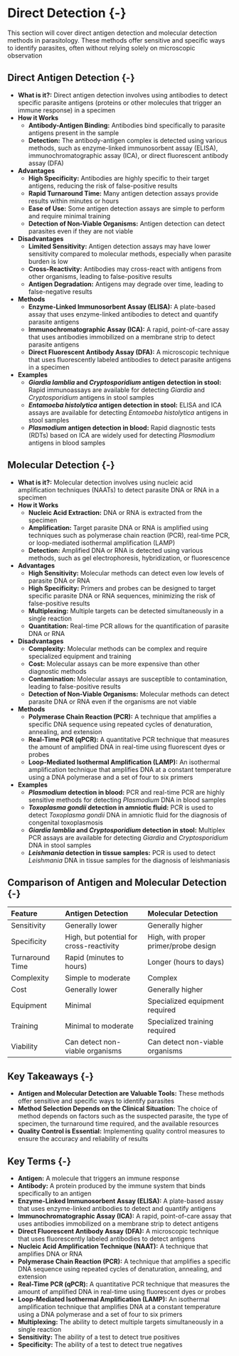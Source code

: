 # Direct Detection {-}

This section will cover direct antigen detection and molecular detection methods in parasitology. These methods offer sensitive and specific ways to identify parasites, often without relying solely on microscopic observation

##  **Direct Antigen Detection** {-}

*   **What is it?:** Direct antigen detection involves using antibodies to detect specific parasite antigens (proteins or other molecules that trigger an immune response) in a specimen
*   **How it Works**
    *   **Antibody-Antigen Binding:** Antibodies bind specifically to parasite antigens present in the sample
    *   **Detection:** The antibody-antigen complex is detected using various methods, such as enzyme-linked immunosorbent assay (ELISA), immunochromatographic assay (ICA), or direct fluorescent antibody assay (DFA)
*   **Advantages**
    *   **High Specificity:** Antibodies are highly specific to their target antigens, reducing the risk of false-positive results
    *   **Rapid Turnaround Time:** Many antigen detection assays provide results within minutes or hours
    *   **Ease of Use:** Some antigen detection assays are simple to perform and require minimal training
    *   **Detection of Non-Viable Organisms:** Antigen detection can detect parasites even if they are not viable
*   **Disadvantages**
    *   **Limited Sensitivity:** Antigen detection assays may have lower sensitivity compared to molecular methods, especially when parasite burden is low
    *   **Cross-Reactivity:** Antibodies may cross-react with antigens from other organisms, leading to false-positive results
    *   **Antigen Degradation:** Antigens may degrade over time, leading to false-negative results
*   **Methods**
    *   **Enzyme-Linked Immunosorbent Assay (ELISA):** A plate-based assay that uses enzyme-linked antibodies to detect and quantify parasite antigens
    *   **Immunochromatographic Assay (ICA):** A rapid, point-of-care assay that uses antibodies immobilized on a membrane strip to detect parasite antigens
    *   **Direct Fluorescent Antibody Assay (DFA):** A microscopic technique that uses fluorescently labeled antibodies to detect parasite antigens in a specimen
*   **Examples**
    *   ***Giardia lamblia* and *Cryptosporidium* antigen detection in stool:** Rapid immunoassays are available for detecting *Giardia* and *Cryptosporidium* antigens in stool samples
    *   ***Entamoeba histolytica* antigen detection in stool:** ELISA and ICA assays are available for detecting *Entamoeba histolytica* antigens in stool samples
    *   ***Plasmodium* antigen detection in blood:** Rapid diagnostic tests (RDTs) based on ICA are widely used for detecting *Plasmodium* antigens in blood samples

##  **Molecular Detection** {-}

*   **What is it?:** Molecular detection involves using nucleic acid amplification techniques (NAATs) to detect parasite DNA or RNA in a specimen
*   **How it Works**
    *   **Nucleic Acid Extraction:** DNA or RNA is extracted from the specimen
    *   **Amplification:** Target parasite DNA or RNA is amplified using techniques such as polymerase chain reaction (PCR), real-time PCR, or loop-mediated isothermal amplification (LAMP)
    *   **Detection:** Amplified DNA or RNA is detected using various methods, such as gel electrophoresis, hybridization, or fluorescence
*   **Advantages**
    *   **High Sensitivity:** Molecular methods can detect even low levels of parasite DNA or RNA
    *   **High Specificity:** Primers and probes can be designed to target specific parasite DNA or RNA sequences, minimizing the risk of false-positive results
    *   **Multiplexing:** Multiple targets can be detected simultaneously in a single reaction
    *   **Quantitation:** Real-time PCR allows for the quantification of parasite DNA or RNA
*   **Disadvantages**
    *   **Complexity:** Molecular methods can be complex and require specialized equipment and training
    *   **Cost:** Molecular assays can be more expensive than other diagnostic methods
    *   **Contamination:** Molecular assays are susceptible to contamination, leading to false-positive results
    *   **Detection of Non-Viable Organisms:** Molecular methods can detect parasite DNA or RNA even if the organisms are not viable
*   **Methods**
    *   **Polymerase Chain Reaction (PCR):** A technique that amplifies a specific DNA sequence using repeated cycles of denaturation, annealing, and extension
    *   **Real-Time PCR (qPCR):** A quantitative PCR technique that measures the amount of amplified DNA in real-time using fluorescent dyes or probes
    *   **Loop-Mediated Isothermal Amplification (LAMP):** An isothermal amplification technique that amplifies DNA at a constant temperature using a DNA polymerase and a set of four to six primers
*   **Examples**
    *   ***Plasmodium* detection in blood:** PCR and real-time PCR are highly sensitive methods for detecting *Plasmodium* DNA in blood samples
    *   ***Toxoplasma gondii* detection in amniotic fluid:** PCR is used to detect *Toxoplasma gondii* DNA in amniotic fluid for the diagnosis of congenital toxoplasmosis
    *   ***Giardia lamblia* and *Cryptosporidium* detection in stool:** Multiplex PCR assays are available for detecting *Giardia* and *Cryptosporidium* DNA in stool samples
    *   ***Leishmania* detection in tissue samples:** PCR is used to detect *Leishmania* DNA in tissue samples for the diagnosis of leishmaniasis

##  **Comparison of Antigen and Molecular Detection** {-}

| Feature        | Antigen Detection                                    | Molecular Detection                                  |
| :------------- | :--------------------------------------------------- | :------------------------------------------------- |
| Sensitivity    | Generally lower                                      | Generally higher                                     |
| Specificity    | High, but potential for cross-reactivity            | High, with proper primer/probe design               |
| Turnaround Time | Rapid (minutes to hours)                             | Longer (hours to days)                               |
| Complexity     | Simple to moderate                                   | Complex                                              |
| Cost           | Generally lower                                      | Generally higher                                     |
| Equipment      | Minimal                                              | Specialized equipment required                         |
| Training       | Minimal to moderate                                  | Specialized training required                        |
| Viability      | Can detect non-viable organisms                        | Can detect non-viable organisms                        |

##  **Key Takeaways** {-}

*   **Antigen and Molecular Detection are Valuable Tools:** These methods offer sensitive and specific ways to identify parasites
*   **Method Selection Depends on the Clinical Situation:** The choice of method depends on factors such as the suspected parasite, the type of specimen, the turnaround time required, and the available resources
*   **Quality Control is Essential:** Implementing quality control measures to ensure the accuracy and reliability of results

##  **Key Terms** {-}

*   **Antigen:** A molecule that triggers an immune response
*   **Antibody:** A protein produced by the immune system that binds specifically to an antigen
*   **Enzyme-Linked Immunosorbent Assay (ELISA):** A plate-based assay that uses enzyme-linked antibodies to detect and quantify antigens
*   **Immunochromatographic Assay (ICA):** A rapid, point-of-care assay that uses antibodies immobilized on a membrane strip to detect antigens
*   **Direct Fluorescent Antibody Assay (DFA):** A microscopic technique that uses fluorescently labeled antibodies to detect antigens
*   **Nucleic Acid Amplification Technique (NAAT):** A technique that amplifies DNA or RNA
*   **Polymerase Chain Reaction (PCR):** A technique that amplifies a specific DNA sequence using repeated cycles of denaturation, annealing, and extension
*   **Real-Time PCR (qPCR):** A quantitative PCR technique that measures the amount of amplified DNA in real-time using fluorescent dyes or probes
*   **Loop-Mediated Isothermal Amplification (LAMP):** An isothermal amplification technique that amplifies DNA at a constant temperature using a DNA polymerase and a set of four to six primers
*   **Multiplexing:** The ability to detect multiple targets simultaneously in a single reaction
*   **Sensitivity:** The ability of a test to detect true positives
*   **Specificity:** The ability of a test to detect true negatives
